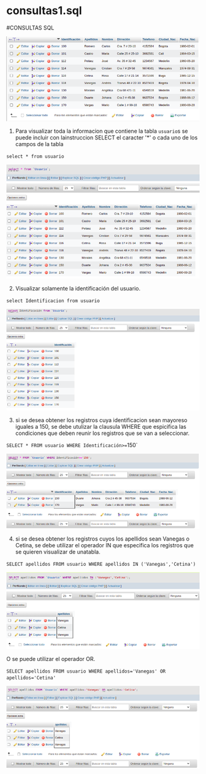 # consultas1.sql

#CONSULTAS SQL

![tabla usuario](img/tabla%20usuario.png "tabla usuario")

1. Para visualizar toda la informacion que contiene la tabla `usuario`s se puede incluir con lainstruccion SELECT el caracter '*' o cada uno de los campos de la tabla

`select * from usuario`

![consulta 1](img/consulta1.png "consulta 1")

2. Visualizar solamente la identificación del usuario.

`select Identificacion from usuario`

![consulta 2](img/consulta2.png "consulta 2")

3. si se desea obtener los registros cuya identificacion sean mayoreso iguales a 150, se debe utulizar la clausula WHERE que espicifica las condiciones que deben reunir los registros que se van a seleccionar.

`SELECT * FROM usuario WHERE Identificación>=`150`

![consulta 3](img/consulta3.png "consulta 3")

4. si se desea obtener los registros cuyos los apellidos sean Vanegas o Cetina, se debe utilizar el operador IN que especifica los registros que se quieren visualizar de unatabla.

`SELECT apellidos FROM usuario WHERE apellidos IN ('Vanegas','Cetina')`

![consulta 4](img/consulta4.png "consulta 4")

O se puede utilizar el operador OR.

`SELECT apellidos FROM usuario WHERE apellidos='Vanegas' OR apellidos='Cetina'`

![consulta 4_2](img/consulta4_2.png "consulta 4_2")